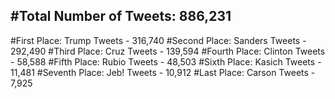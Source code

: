 #Total Number of Tweets: 886,231 
---
#First Place: Trump Tweets - 316,740
#Second Place: Sanders Tweets - 292,490
#Third Place: Cruz Tweets - 139,594
#Fourth Place: Clinton Tweets - 58,588
#Fifth Place: Rubio Tweets - 48,503
#Sixth Place: Kasich Tweets - 11,481
#Seventh Place: Jeb! Tweets - 10,912
#Last Place: Carson Tweets - 7,925
